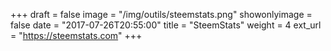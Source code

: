 +++
draft = false
image = "/img/outils/steemstats.png"
showonlyimage = false
date = "2017-07-26T20:55:00"
title = "SteemStats"
weight = 4
ext_url = "https://steemstats.com"
+++

<!--more-->

